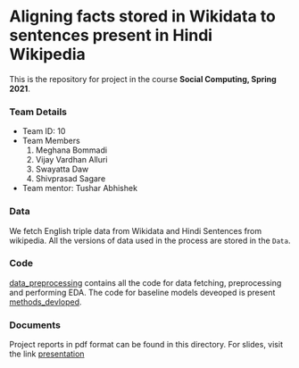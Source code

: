 # Aligning facts stored in Wikidata to sentences present in Hindi Wikipedia
This is the repository for project in the course **Social Computing, Spring 2021**.

### Team Details
- Team ID: 10
- Team Members
  1. Meghana Bommadi
  2. Vijay Vardhan Alluri
  3. Swayatta Daw
  4. Shivprasad Sagare
- Team mentor: Tushar Abhishek

### Data
We fetch English triple data from Wikidata and Hindi Sentences from wikipedia. All the versions of data used in the process are stored in the `Data`.  

### Code
[data_preprocessing](https://github.com/ShivprasadSagare/SC-Project/tree/main/code/data_processing) contains all the code for data fetching, preprocessing and performing EDA. The code for baseline models deveoped is present [methods_devloped](https://github.com/ShivprasadSagare/SC-Project/tree/main/code/methods_developed).

### Documents
Project reports in pdf format can be found in this directory. For slides, visit the link [presentation](https://docs.google.com/presentation/d/1QVHAIZlDzbS4R-Qoy8MgOJr_0Zvi0cRt2pAU7Lsa1c0/edit?usp=sharing)
